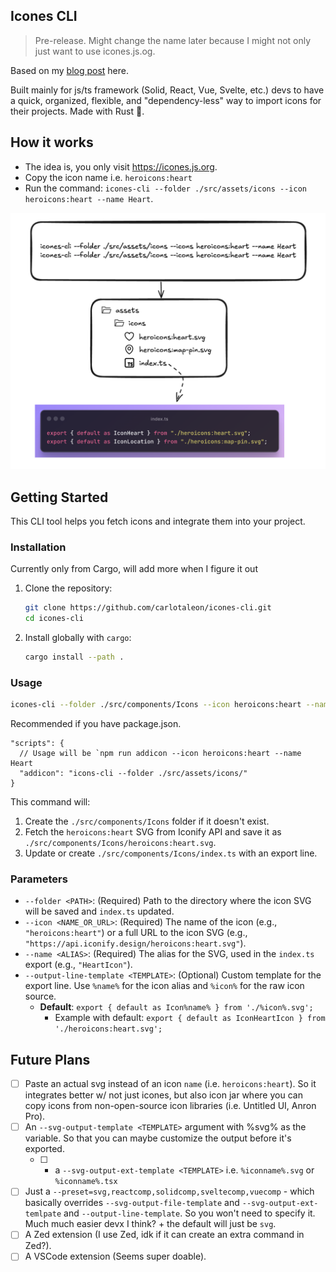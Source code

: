 ## Icones CLI

> Pre-release. Might change the name later because I might not only just want to use icones.js.og.

Based on my [blog post](https://carlotaleon.net/blog/why-you-dont-need-an-icon-library) here.

Built mainly for js/ts framework (Solid, React, Vue, Svelte, etc.) devs to have a quick, organized, flexible, and "dependency-less" way to import icons for their projects. Made with Rust 🦀.

## How it works

- The idea is, you only visit https://icones.js.org.
- Copy the icon name i.e. `heroicons:heart`
- Run the command: `icones-cli --folder ./src/assets/icons --icon heroicons:heart --name Heart`.

![illustration](_docs/icones-cli-illustration.png)

## Getting Started

This CLI tool helps you fetch icons and integrate them into your project.

### Installation

Currently only from Cargo, will add more when I figure it out

1.  Clone the repository:
    ```bash
    git clone https://github.com/carlotaleon/icones-cli.git
    cd icones-cli
    ```
2.  Install globally with `cargo`:
    ```bash
    cargo install --path .
    ```

### Usage

```bash
icones-cli --folder ./src/components/Icons --icon heroicons:heart --name Heart
```

Recommended if you have package.json.

```jsonc
"scripts": {
  // Usage will be `npm run addicon --icon heroicons:heart --name Heart
  "addicon": "icons-cli --folder ./src/assets/icons/"
}
```

This command will:

1.  Create the `./src/components/Icons` folder if it doesn't exist.
2.  Fetch the `heroicons:heart` SVG from Iconify API and save it as `./src/components/Icons/heroicons:heart.svg`.
3.  Update or create `./src/components/Icons/index.ts` with an export line.

### Parameters

- `--folder <PATH>`: (Required) Path to the directory where the icon SVG will be saved and `index.ts` updated.
- `--icon <NAME_OR_URL>`: (Required) The name of the icon (e.g., `"heroicons:heart"`) or a full URL to the icon SVG (e.g., `"https://api.iconify.design/heroicons:heart.svg"`).
- `--name <ALIAS>`: (Required) The alias for the SVG, used in the `index.ts` export (e.g., `"HeartIcon"`).
- `--output-line-template <TEMPLATE>`: (Optional) Custom template for the export line. Use `%name%` for the icon alias and `%icon%` for the raw icon source.
  - **Default**: `export { default as Icon%name% } from './%icon%.svg';`
    - Example with default: `export { default as IconHeartIcon } from './heroicons:heart.svg';`

## Future Plans

- [ ] Paste an actual svg instead of an icon `name` (i.e. `heroicons:heart`). So it integrates better w/ not just icones, but also icon jar where you can copy icons from non-open-source icon libraries (i.e. Untitled UI, Anron Pro).
- [ ] An `--svg-output-template <TEMPLATE>` argument with %svg% as the variable. So that you can maybe customize the output before it's exported.
    - [ ] + a `--svg-output-ext-template <TEMPLATE>` i.e. `%iconname%.svg` or `%iconname%.tsx`
- [ ] Just a `--preset=svg,reactcomp,solidcomp,sveltecomp,vuecomp` - which basically overrides `--svg-output-file-template` and `--svg-output-ext-temlpate` and `--output-line-template`. So you won't need to specify it. Much much easier devx I think? + the default will just be `svg`.
- [ ] A Zed extension (I use Zed, idk if it can create an extra command in Zed?).
- [ ] A VSCode extension (Seems super doable).
